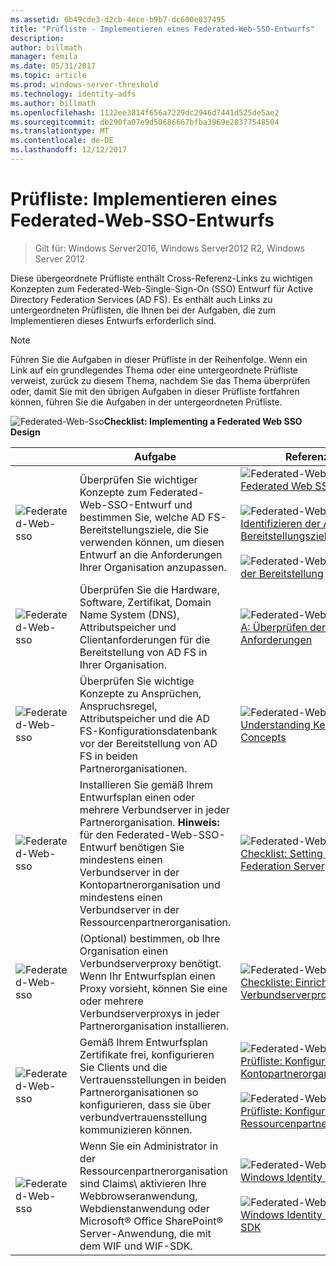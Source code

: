 ```yaml
---
ms.assetid: 6b49cde3-d2cb-4ece-b9b7-dc600e037495
title: "Prüfliste - Implementieren eines Federated-Web-SSO-Entwurfs"
description: 
author: billmath
manager: femila
ms.date: 05/31/2017
ms.topic: article
ms.prod: windows-server-threshold
ms.technology: identity-adfs
ms.author: billmath
ms.openlocfilehash: 1122ee3814f656a7229dc2946d7441d525de5ae2
ms.sourcegitcommit: db290fa07e9d50686667bfba3969e20377548504
ms.translationtype: MT
ms.contentlocale: de-DE
ms.lasthandoff: 12/12/2017
---
```

# <a name="checklist-implementing-a-federated-web-sso-design"></a>Prüfliste: Implementieren eines Federated-Web-SSO-Entwurfs

>Gilt für: Windows Server2016, Windows Server2012 R2, Windows Server 2012

Diese übergeordnete Prüfliste enthält Cross\-Referenz-Links zu wichtigen Konzepten zum Federated-Web-Single\-Sign\-On \(SSO\) Entwurf für Active Directory Federation Services \(AD FS\). Es enthält auch Links zu untergeordneten Prüflisten, die Ihnen bei der Aufgaben, die zum Implementieren dieses Entwurfs erforderlich sind.  
  
> [!NOTE]  
> Führen Sie die Aufgaben in dieser Prüfliste in der Reihenfolge. Wenn ein Link auf ein grundlegendes Thema oder eine untergeordnete Prüfliste verweist, zurück zu diesem Thema, nachdem Sie das Thema überprüfen oder, damit Sie mit den übrigen Aufgaben in dieser Prüfliste fortfahren können, führen Sie die Aufgaben in der untergeordneten Prüfliste.  
  
![Federated-Web-Sso](media/2b05dce3-938f-4168-9b8f-1f4398cbdb9b.gif)**Checklist: Implementing a Federated Web SSO Design**  
  
||Aufgabe|Referenz zu|  
|-|--------|-------------|  
|![Federated-Web-sso](media/icon_checkboxo.gif)|Überprüfen Sie wichtiger Konzepte zum Federated-Web-SSO-Entwurf und bestimmen Sie, welche AD FS-Bereitstellungsziele, die Sie verwenden können, um diesen Entwurf an die Anforderungen Ihrer Organisation anzupassen.|![Federated-Web-Sso](media/faa393df-4856-4431-9eda-4f4e5be72a90.gif)[Federated Web SSO Design](https://technet.microsoft.com/library/dd807050.aspx)<br /><br />![Federated-Web-Sso](media/faa393df-4856-4431-9eda-4f4e5be72a90.gif)[Identifizieren der AD FS-Bereitstellungsziele](https://technet.microsoft.com/library/dd807053.aspx)<br /><br />![Federated-Web-Sso](media/faa393df-4856-4431-9eda-4f4e5be72a90.gif)[Planen der Bereitstellung](https://technet.microsoft.com/library/dd807083.aspx)|  
|![Federated-Web-sso](media/icon_checkboxo.gif)|Überprüfen Sie die Hardware, Software, Zertifikat, Domain Name System \(DNS\), Attributspeicher und Clientanforderungen für die Bereitstellung von AD FS in Ihrer Organisation.|![Federated-Web-Sso](media/faa393df-4856-4431-9eda-4f4e5be72a90.gif)[Anhang A: Überprüfen der AD FS-Anforderungen](https://technet.microsoft.com/library/ff678034.aspx)|  
|![Federated-Web-sso](media/icon_checkboxo.gif)|Überprüfen Sie wichtige Konzepte zu Ansprüchen, Anspruchsregel, Attributspeicher und die AD FS-Konfigurationsdatenbank vor der Bereitstellung von AD FS in beiden Partnerorganisationen.|![Federated-Web-Sso](media/faa393df-4856-4431-9eda-4f4e5be72a90.gif)[Understanding Key AD FS Concepts](../../ad-fs/technical-reference/Understanding-Key-AD-FS-Concepts.md)|  
|![Federated-Web-sso](media/icon_checkboxo.gif)|Installieren Sie gemäß Ihrem Entwurfsplan einen oder mehrere Verbundserver in jeder Partnerorganisation. **Hinweis:** für den Federated-Web-SSO-Entwurf benötigen Sie mindestens einen Verbundserver in der Kontopartnerorganisation und mindestens einen Verbundserver in der Ressourcenpartnerorganisation.|![Federated-Web-Sso](media/bc6cea1a-1c6c-4124-8c8f-1df5adfe8c88.gif)[Checklist: Setting Up a Federation Server](Checklist--Setting-Up-a-Federation-Server.md)|  
|![Federated-Web-sso](media/icon_checkboxo.gif)|\(Optional\) bestimmen, ob Ihre Organisation einen Verbundserverproxy benötigt. Wenn Ihr Entwurfsplan einen Proxy vorsieht, können Sie eine oder mehrere Verbundserverproxys in jeder Partnerorganisation installieren.|![Federated-Web-Sso](media/bc6cea1a-1c6c-4124-8c8f-1df5adfe8c88.gif)[Checkliste: Einrichten eines Verbundserverproxys](Checklist--Setting-Up-a-Federation-Server-Proxy.md)|  
|![Federated-Web-sso](media/icon_checkboxo.gif)|Gemäß Ihrem Entwurfsplan Zertifikate frei, konfigurieren Sie Clients und die Vertrauensstellungen in beiden Partnerorganisationen so konfigurieren, dass sie über verbundvertrauensstellung kommunizieren können.|![Federated-Web-Sso](media/bc6cea1a-1c6c-4124-8c8f-1df5adfe8c88.gif)[Prüfliste: Konfigurieren der Kontopartnerorganisation](Checklist--Configuring-the-Account-Partner-Organization.md)<br /><br />![Federated-Web-Sso](media/bc6cea1a-1c6c-4124-8c8f-1df5adfe8c88.gif)[Prüfliste: Konfigurieren der Ressourcenpartnerorganisation](Checklist--Configuring-the-Resource-Partner-Organization.md)|  
|![Federated-Web-sso](media/icon_checkboxo.gif)|Wenn Sie ein Administrator in der Ressourcenpartnerorganisation sind Claims\ aktivieren Ihre Webbrowseranwendung, Webdienstanwendung oder Microsoft® Office SharePoint® Server-Anwendung, die mit dem WIF und WIF-SDK.|![Federated-Web-Sso](media/faa393df-4856-4431-9eda-4f4e5be72a90.gif)[Windows Identity Foundation](https://go.microsoft.com/fwlink/?LinkId=122266)<br /><br />![Federated-Web-Sso](media/faa393df-4856-4431-9eda-4f4e5be72a90.gif)[Windows Identity Foundation SDK](https://go.microsoft.com/fwlink/?LinkId=122266)|  
